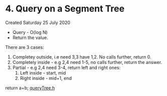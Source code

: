 # 4. Query on a Segment Tree
Created Saturday 25 July 2020


* Query - O(log N)
* Return the value.


There are 3 cases:

1. Completey outside, i.e need 3,3 have 1,2. No calls further, return 0.
2. Completely inside - e.g 2,4 need 1-5, no calls further, return the answer.
3. Partial - e.g 2,4 need 3-4, return left and right ones:
	1. Left inside - start, mid
	2. Right inside - mid+1, end

return a+b;
[queryTree.h](./segment_tree_code/queryTree.h)

